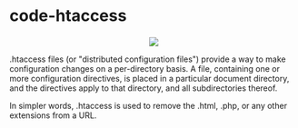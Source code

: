 # code-htaccess

<p align="center" >&nbsp;<img align="center" src="https://user-images.githubusercontent.com/64256552/170830679-e8236ca6-f728-41d1-9e4b-af529a10b144.gif" /></p>

.htaccess files (or "distributed configuration files") provide a way to make configuration changes on a per-directory basis. A file, containing one or more configuration directives, is placed in a particular document directory, and the directives apply to that directory, and all subdirectories thereof.

In simpler words, .htaccess is used to remove the .html, .php, or any other extensions from a URL.
